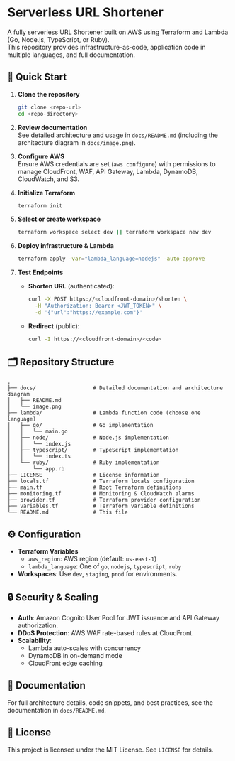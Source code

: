 # Serverless URL Shortener

A fully serverless URL Shortener built on AWS using Terraform and Lambda (Go, Node.js, TypeScript, or Ruby).  
This repository provides infrastructure-as-code, application code in multiple languages, and full documentation.

## 🚀 Quick Start

1. **Clone the repository**  
   ```bash
   git clone <repo-url>
   cd <repo-directory>
   ```

2. **Review documentation**  
   See detailed architecture and usage in `docs/README.md` (including the architecture diagram in `docs/image.png`).

3. **Configure AWS**  
   Ensure AWS credentials are set (`aws configure`) with permissions to manage CloudFront, WAF, API Gateway, Lambda, DynamoDB, CloudWatch, and S3.

4. **Initialize Terraform**  
   ```bash
   terraform init
   ```

5. **Select or create workspace**  
   ```bash
   terraform workspace select dev || terraform workspace new dev
   ```

6. **Deploy infrastructure & Lambda**  
   ```bash
   terraform apply -var="lambda_language=nodejs" -auto-approve
   ```

7. **Test Endpoints**  
   - **Shorten URL** (authenticated):  
     ```bash
     curl -X POST https://<cloudfront-domain>/shorten \
       -H "Authorization: Bearer <JWT_TOKEN>" \
       -d '{"url":"https://example.com"}'
     ```
   - **Redirect** (public):  
     ```bash
     curl -I https://<cloudfront-domain>/<code>
     ```

## 🗂️ Repository Structure

```
.
├── docs/                  # Detailed documentation and architecture diagram
│   ├── README.md
│   └── image.png
├── lambda/                # Lambda function code (choose one language)
│   ├── go/                # Go implementation
│   │   └── main.go
│   ├── node/              # Node.js implementation
│   │   └── index.js
│   ├── typescript/        # TypeScript implementation
│   │   └── index.ts
│   └── ruby/              # Ruby implementation
│       └── app.rb
├── LICENSE                # License information
├── locals.tf              # Terraform locals configuration
├── main.tf                # Root Terraform definitions
├── monitoring.tf          # Monitoring & CloudWatch alarms
├── provider.tf            # Terraform provider configuration
├── variables.tf           # Terraform variable definitions
└── README.md              # This file
```

## ⚙️ Configuration

- **Terraform Variables**  
  - `aws_region`: AWS region (default: `us-east-1`)  
  - `lambda_language`: One of `go`, `nodejs`, `typescript`, `ruby`  
- **Workspaces**: Use `dev`, `staging`, `prod` for environments.

## 🔒 Security & Scaling

- **Auth**: Amazon Cognito User Pool for JWT issuance and API Gateway authorization.  
- **DDoS Protection**: AWS WAF rate-based rules at CloudFront.  
- **Scalability**:  
  - Lambda auto-scales with concurrency  
  - DynamoDB in on-demand mode  
  - CloudFront edge caching

## 📖 Documentation

For full architecture details, code snippets, and best practices, see the documentation in `docs/README.md`.

## 📜 License

This project is licensed under the MIT License. See `LICENSE` for details.
